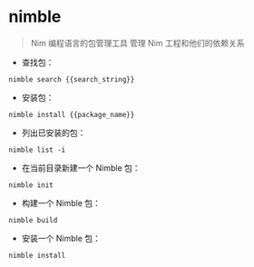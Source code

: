 # nimble

> Nim 编程语言的包管理工具
> 管理 Nim 工程和他们的依赖关系

- 查找包：

`nimble search {{search_string}}`

- 安装包：

`nimble install {{package_name}}`

- 列出已安装的包：

`nimble list -i`

- 在当前目录新建一个 Nimble 包：

`nimble init`

- 构建一个 Nimble 包：

`nimble build`

- 安装一个 Nimble 包：

`nimble install`

[#]: contributors: ([Mr. Ren])